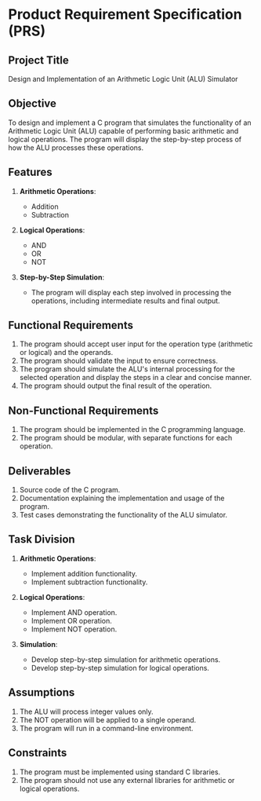 # Product Requirement Specification (PRS)

## Project Title
Design and Implementation of an Arithmetic Logic Unit (ALU) Simulator

## Objective
To design and implement a C program that simulates the functionality of an Arithmetic Logic Unit (ALU) capable of performing basic arithmetic and logical operations. The program will display the step-by-step process of how the ALU processes these operations.

## Features
1. **Arithmetic Operations**:
   - Addition
   - Subtraction

2. **Logical Operations**:
   - AND
   - OR
   - NOT

3. **Step-by-Step Simulation**:
   - The program will display each step involved in processing the operations, including intermediate results and final output.

## Functional Requirements
1. The program should accept user input for the operation type (arithmetic or logical) and the operands.
2. The program should validate the input to ensure correctness.
3. The program should simulate the ALU's internal processing for the selected operation and display the steps in a clear and concise manner.
4. The program should output the final result of the operation.

## Non-Functional Requirements
1. The program should be implemented in the C programming language.
2. The program should be modular, with separate functions for each operation.

## Deliverables
1. Source code of the C program.
2. Documentation explaining the implementation and usage of the program.
3. Test cases demonstrating the functionality of the ALU simulator.

## Task Division
1. **Arithmetic Operations**:
   - Implement addition functionality.
   - Implement subtraction functionality.

2. **Logical Operations**:
   - Implement AND operation.
   - Implement OR operation.
   - Implement NOT operation.

3. **Simulation**:
   - Develop step-by-step simulation for arithmetic operations.
   - Develop step-by-step simulation for logical operations.

## Assumptions
1. The ALU will process integer values only.
2. The NOT operation will be applied to a single operand.
3. The program will run in a command-line environment.

## Constraints
1. The program must be implemented using standard C libraries.
2. The program should not use any external libraries for arithmetic or logical operations.
